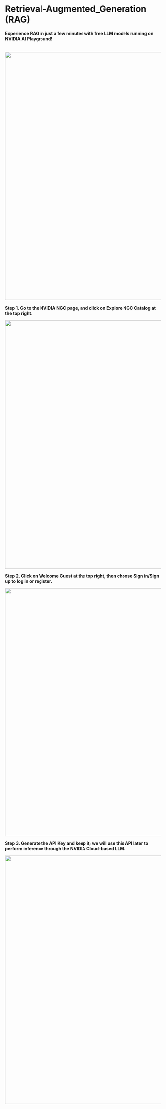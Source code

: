 # Retrieval-Augmented_Generation (RAG)

**Experience RAG in just a few minutes with free LLM models running on NVIDIA AI Playground!**
<br>
<br>
<br>
<img src="https://github.com/Squirtle007/Retrieval-Augmented_Generation/assets/66664309/1e18a656-44cb-434c-b756-4fac25b1a318" width="800">
<br>
<br>
**Step 1. Go to the NVIDIA NGC page, and click on Explore NGC Catalog at the top right.**
  
<img src="https://github.com/Squirtle007/Retrieval-Augmented_Generation/assets/66664309/9e0f40a8-9283-42e2-b078-f7fec8440bde" width="800">
  
  
**Step 2. Click on Welcome Guest at the top right, then choose Sign in/Sign up to log in or register.**
  
<img src="https://github.com/Squirtle007/Retrieval-Augmented_Generation/assets/66664309/8bff4677-2109-47aa-9e85-593ebeeb9fd7" width="800">
  
  
**Step 3. Generate the API Key and keep it; we will use this API later to perform inference through the NVIDIA Cloud-based LLM.**
  
<img src="https://github.com/Squirtle007/Retrieval-Augmented_Generation/assets/66664309/c30f83f6-dd14-465e-a55c-b16a1339da8a" width="800">
